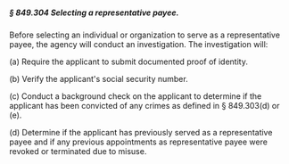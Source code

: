 ##### § 849.304 Selecting a representative payee. #####

Before selecting an individual or organization to serve as a representative payee, the agency will conduct an investigation. The investigation will:

(a) Require the applicant to submit documented proof of identity.

(b) Verify the applicant's social security number.

(c) Conduct a background check on the applicant to determine if the applicant has been convicted of any crimes as defined in § 849.303(d) or (e).

(d) Determine if the applicant has previously served as a representative payee and if any previous appointments as representative payee were revoked or terminated due to misuse.